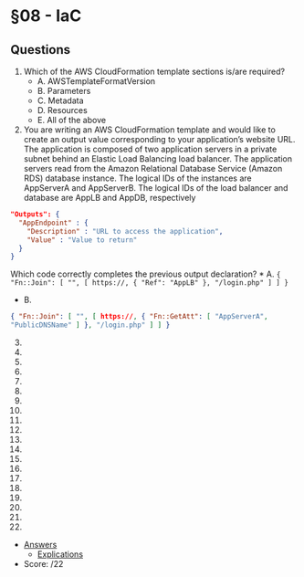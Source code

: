 # §08 - IaC

## Questions
1. Which of the AWS CloudFormation template sections is/are required?
    * A. AWSTemplateFormatVersion
    * B. Parameters
    * C. Metadata
    * D. Resources
    * E. All of the above
2. You are writing an AWS CloudFormation template and would like to create an output
value corresponding to your application’s website URL. The application is composed of
two application servers in a private subnet behind an Elastic Load Balancing load balancer.
The application servers read from the Amazon Relational Database Service (Amazon RDS)
database instance. The logical IDs of the instances are AppServerA and AppServerB. The
logical IDs of the load balancer and database are AppLB and AppDB, respectively
````json
"Outputs": {
  "AppEndpoint" : {
    "Description" : "URL to access the application",
    "Value" : "Value to return"
  }
}
````
Which code correctly completes the previous output declaration?
    * A. `{ "Fn::Join": [ "", [ https://, { "Ref": "AppLB" }, "/login.php" ] ] }`
   * B.
````json
{ "Fn::Join": [ "", [ https://, { "Fn::GetAtt": [ "AppServerA",
"PublicDNSName" ] }, "/login.php" ] ] }
````
    
3.
4.
5.
6.
7.
8.
9.
10.
11.
12.
13.
14.
15.
16.
17.
18.
19.
20.
21.
22.
* [Answers]()
    * [Explications]()
* Score: /22
